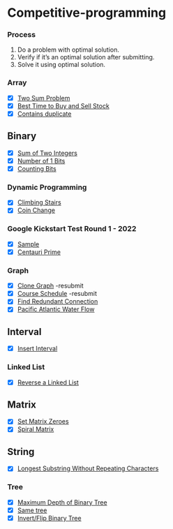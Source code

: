 # Competitive-programming

### Process

1. Do a problem with optimal solution.
2. Verify if it’s an optimal solution after submitting.
3. Solve it using optimal solution.

### Array

- [x] [Two Sum Problem](https://leetcode.com/problems/two-sum/)
- [x] [Best Time to Buy and Sell Stock](https://leetcode.com/problems/best-time-to-buy-and-sell-stock/)
- [x] [Contains duplicate](https://leetcode.com/problems/contains-duplicate/submissions/)

## Binary

- [x] [Sum of Two Integers](https://leetcode.com/problems/sum-of-two-integers/)
- [x] [Number of 1 Bits](https://leetcode.com/problems/number-of-1-bits/)
- [x] [Counting Bits](https://leetcode.com/problems/counting-bits/)

### Dynamic Programming

- [x] [Climbing Stairs](https://leetcode.com/problems/climbing-stairs/)
- [x] [Coin Change](https://leetcode.com/problems/coin-change/)

### Google Kickstart Test Round 1 - 2022

- [x] [Sample](https://codingcompetitions.withgoogle.com/kickstart/round/00000000008f4332/0000000000942404)
- [x] [Centauri Prime](https://codingcompetitions.withgoogle.com/kickstart/round/00000000008f4332/0000000000941ec5)

### Graph

- [x] [Clone Graph](https://leetcode.com/problems/clone-graph/) -resubmit
- [x] [Course Schedule](https://leetcode.com/problems/course-schedule/) -resubmit
- [x] [Find Redundant Connection](https://leetcode.com/problems/redundant-connection/submissions/)
- [x] [Pacific Atlantic Water Flow](https://leetcode.com/problems/pacific-atlantic-water-flow/)

## Interval

- [x] [Insert Interval](https://leetcode.com/problems/insert-interval/)

### Linked List

- [x] [Reverse a Linked List](https://leetcode.com/problems/reverse-linked-list/)

## Matrix

- [x] [Set Matrix Zeroes](https://leetcode.com/problems/set-matrix-zeroes/)
- [x] [Spiral Matrix](https://leetcode.com/problems/spiral-matrix/submissions/)

## String

- [x] [Longest Substring Without Repeating Characters](https://leetcode.com/problems/longest-substring-without-repeating-characters/)

### Tree

- [x] [Maximum Depth of Binary Tree](https://leetcode.com/problems/maximum-depth-of-binary-tree/)
- [x] [Same tree](https://leetcode.com/problems/same-tree)
- [x] [Invert/Flip Binary Tree](https://leetcode.com/problems/invert-binary-tree/)

